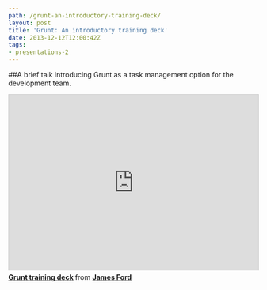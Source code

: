 ```yaml
---
path: /grunt-an-introductory-training-deck/
layout: post
title: 'Grunt: An introductory training deck'
date: 2013-12-12T12:00:42Z
tags:
- presentations-2
---
```


##A brief talk introducing Grunt as a task management option for the development team.

<iframe style="border: 1px solid #CCC; border-width: 1px 1px 0; margin-bottom: 5px; max-width: 100%; width:100%" src="http://www.slideshare.net/slideshow/embed_code/29145470" width="427" height="356" frameborder="0" marginwidth="0" marginheight="0" scrolling="no" allowfullscreen="allowfullscreen"> </iframe>
<div style="margin-bottom: 5px;"><strong> <a title="Grunt training deck" href="https://www.slideshare.net/psyked/grunt-training-deck" target="_blank">Grunt training deck</a> </strong> from <strong><a href="http://www.slideshare.net/psyked" target="_blank">James Ford</a></strong></div>